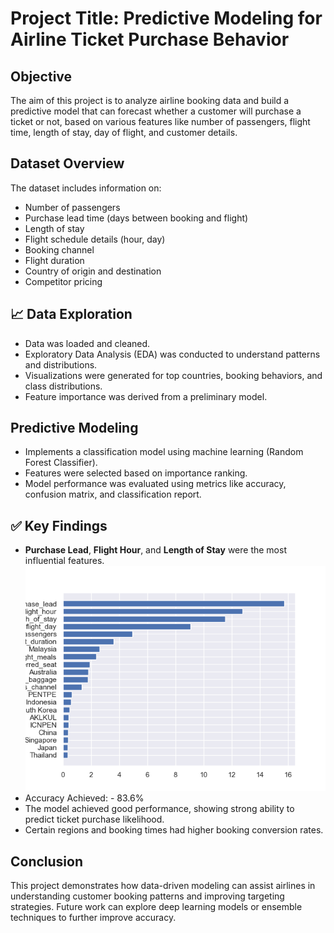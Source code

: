 #  Project Title: Predictive Modeling for Airline Ticket Purchase Behavior

##  Objective
The aim of this project is to analyze airline booking data and build a predictive model that can forecast whether a customer will purchase a ticket or not, based on various features like number of passengers, flight time, length of stay, day of flight, and customer details.

##  Dataset Overview
The dataset includes information on:
- Number of passengers
- Purchase lead time (days between booking and flight)
- Length of stay
- Flight schedule details (hour, day)
- Booking channel
- Flight duration
- Country of origin and destination
- Competitor pricing

## 📈 Data Exploration
- Data was loaded and cleaned.
- Exploratory Data Analysis (EDA) was conducted to understand patterns and distributions.
- Visualizations were generated for top countries, booking behaviors, and class distributions.
- Feature importance was derived from a preliminary model.

##  Predictive Modeling
- Implements a classification model using machine learning (Random Forest Classifier).
- Features were selected based on importance ranking.
- Model performance was evaluated using metrics like accuracy, confusion matrix, and classification report.

## ✅ Key Findings
- **Purchase Lead**, **Flight Hour**, and **Length of Stay** were the most influential features.
  ![Booking Distribution](Important_features.png)
- Accuracy Achieved: - 83.6%
- The model achieved good performance, showing strong ability to predict ticket purchase likelihood.
- Certain regions and booking times had higher booking conversion rates.

##  Conclusion
This project demonstrates how data-driven modeling can assist airlines in understanding customer booking patterns and improving targeting strategies. Future work can explore deep learning models or ensemble techniques to further improve accuracy.
